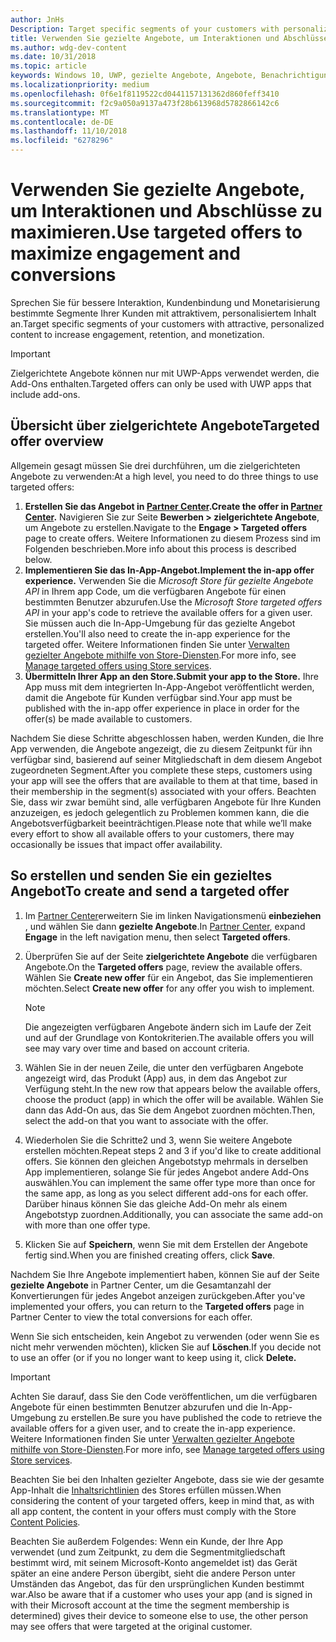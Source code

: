 ```yaml
---
author: JnHs
Description: Target specific segments of your customers with personalized content to increase engagement, retention, and monetization.
title: Verwenden Sie gezielte Angebote, um Interaktionen und Abschlüsse zu maximieren.
ms.author: wdg-dev-content
ms.date: 10/31/2018
ms.topic: article
keywords: Windows 10, UWP, gezielte Angebote, Angebote, Benachrichtigungen
ms.localizationpriority: medium
ms.openlocfilehash: 0f6e1f8119522cd0441157131362d860feff3410
ms.sourcegitcommit: f2c9a050a9137a473f28b613968d5782866142c6
ms.translationtype: MT
ms.contentlocale: de-DE
ms.lasthandoff: 11/10/2018
ms.locfileid: "6278296"
---
```

# <a name="use-targeted-offers-to-maximize-engagement-and-conversions"></a><span data-ttu-id="f8d1b-103">Verwenden Sie gezielte Angebote, um Interaktionen und Abschlüsse zu maximieren.</span><span class="sxs-lookup"><span data-stu-id="f8d1b-103">Use targeted offers to maximize engagement and conversions</span></span>

<span data-ttu-id="f8d1b-104">Sprechen Sie für bessere Interaktion, Kundenbindung und Monetarisierung bestimmte Segmente Ihrer Kunden mit attraktivem, personalisiertem Inhalt an.</span><span class="sxs-lookup"><span data-stu-id="f8d1b-104">Target specific segments of your customers with attractive, personalized content to increase engagement, retention, and monetization.</span></span>

> [!IMPORTANT]
> <span data-ttu-id="f8d1b-105">Zielgerichtete Angebote können nur mit UWP-Apps verwendet werden, die Add-Ons enthalten.</span><span class="sxs-lookup"><span data-stu-id="f8d1b-105">Targeted offers can only be used with UWP apps that include add-ons.</span></span>

## <a name="targeted-offer-overview"></a><span data-ttu-id="f8d1b-106">Übersicht über zielgerichtete Angebote</span><span class="sxs-lookup"><span data-stu-id="f8d1b-106">Targeted offer overview</span></span>

<span data-ttu-id="f8d1b-107">Allgemein gesagt müssen Sie drei durchführen, um die zielgerichteten Angebote zu verwenden:</span><span class="sxs-lookup"><span data-stu-id="f8d1b-107">At a high level, you need to do three things to use targeted offers:</span></span>

1. **<span data-ttu-id="f8d1b-108">Erstellen Sie das Angebot in [Partner Center](https://partner.microsoft.com/dashboard).</span><span class="sxs-lookup"><span data-stu-id="f8d1b-108">Create the offer in [Partner Center](https://partner.microsoft.com/dashboard).</span></span>** <span data-ttu-id="f8d1b-109">Navigieren Sie zur Seite **Bewerben > zielgerichtete Angebote**, um Angebote zu erstellen.</span><span class="sxs-lookup"><span data-stu-id="f8d1b-109">Navigate to the **Engage > Targeted offers** page to create offers.</span></span> <span data-ttu-id="f8d1b-110">Weitere Informationen zu diesem Prozess sind im Folgenden beschrieben.</span><span class="sxs-lookup"><span data-stu-id="f8d1b-110">More info about this process is described below.</span></span>
2. **<span data-ttu-id="f8d1b-111">Implementieren Sie das In-App-Angebot.</span><span class="sxs-lookup"><span data-stu-id="f8d1b-111">Implement the in-app offer experience.</span></span>** <span data-ttu-id="f8d1b-112">Verwenden Sie die *Microsoft Store für gezielte Angebote API* in Ihrem app Code, um die verfügbaren Angebote für einen bestimmten Benutzer abzurufen.</span><span class="sxs-lookup"><span data-stu-id="f8d1b-112">Use the *Microsoft Store targeted offers API* in your app's code to retrieve the available offers for a given user.</span></span> <span data-ttu-id="f8d1b-113">Sie müssen auch die In-App-Umgebung für das gezielte Angebot erstellen.</span><span class="sxs-lookup"><span data-stu-id="f8d1b-113">You'll also need to create the in-app experience for the targeted offer.</span></span> <span data-ttu-id="f8d1b-114">Weitere Informationen finden Sie unter [Verwalten gezielter Angebote mithilfe von Store-Diensten](../monetize/manage-targeted-offers-using-windows-store-services.md).</span><span class="sxs-lookup"><span data-stu-id="f8d1b-114">For more info, see [Manage targeted offers using Store services](../monetize/manage-targeted-offers-using-windows-store-services.md).</span></span>
3. **<span data-ttu-id="f8d1b-115">Übermitteln Ihrer App an den Store.</span><span class="sxs-lookup"><span data-stu-id="f8d1b-115">Submit your app to the Store.</span></span>** <span data-ttu-id="f8d1b-116">Ihre App muss mit dem integrierten In-App-Angebot veröffentlicht werden, damit die Angebote für Kunden verfügbar sind.</span><span class="sxs-lookup"><span data-stu-id="f8d1b-116">Your app must be published with the in-app offer experience in place in order for the offer(s) be made available to customers.</span></span>

<span data-ttu-id="f8d1b-117">Nachdem Sie diese Schritte abgeschlossen haben, werden Kunden, die Ihre App verwenden, die Angebote angezeigt, die zu diesem Zeitpunkt für ihn verfügbar sind, basierend auf seiner Mitgliedschaft in dem diesem Angebot zugeordneten Segment.</span><span class="sxs-lookup"><span data-stu-id="f8d1b-117">After you complete these steps, customers using your app will see the offers that are available to them at that time, based in their membership in the segment(s) associated with your offers.</span></span> <span data-ttu-id="f8d1b-118">Beachten Sie, dass wir zwar bemüht sind, alle verfügbaren Angebote für Ihre Kunden anzuzeigen, es jedoch gelegentlich zu Problemen kommen kann, die die Angebotsverfügbarkeit beeinträchtigen.</span><span class="sxs-lookup"><span data-stu-id="f8d1b-118">Please note that while we’ll make every effort to show all available offers to your customers, there may occasionally be issues that impact offer availability.</span></span>


## <a name="to-create-and-send-a-targeted-offer"></a><span data-ttu-id="f8d1b-119">So erstellen und senden Sie ein gezieltes Angebot</span><span class="sxs-lookup"><span data-stu-id="f8d1b-119">To create and send a targeted offer</span></span>

1.  <span data-ttu-id="f8d1b-120">Im [Partner Center](https://partner.microsoft.com/dashboard)erweitern Sie im linken Navigationsmenü **einbeziehen** , und wählen Sie dann **gezielte Angebote**.</span><span class="sxs-lookup"><span data-stu-id="f8d1b-120">In [Partner Center](https://partner.microsoft.com/dashboard), expand **Engage** in the left navigation menu, then select **Targeted offers**.</span></span>
2.  <span data-ttu-id="f8d1b-121">Überprüfen Sie auf der Seite **zielgerichtete Angebote** die verfügbaren Angebote.</span><span class="sxs-lookup"><span data-stu-id="f8d1b-121">On the **Targeted offers** page, review the available offers.</span></span> <span data-ttu-id="f8d1b-122">Wählen Sie **Create new offer** für ein Angebot, das Sie implementieren möchten.</span><span class="sxs-lookup"><span data-stu-id="f8d1b-122">Select **Create new offer** for any offer you wish to implement.</span></span>

    > [!NOTE]
    > <span data-ttu-id="f8d1b-123">Die angezeigten verfügbaren Angebote ändern sich im Laufe der Zeit und auf der Grundlage von Kontokriterien.</span><span class="sxs-lookup"><span data-stu-id="f8d1b-123">The available offers you will see may vary over time and based on account criteria.</span></span>

3.  <span data-ttu-id="f8d1b-124">Wählen Sie in der neuen Zeile, die unter den verfügbaren Angebote angezeigt wird, das Produkt (App) aus, in dem das Angebot zur Verfügung steht.</span><span class="sxs-lookup"><span data-stu-id="f8d1b-124">In the new row that appears below the available offers, choose the product (app) in which the offer will be available.</span></span> <span data-ttu-id="f8d1b-125">Wählen Sie dann das Add-On aus, das Sie dem Angebot zuordnen möchten.</span><span class="sxs-lookup"><span data-stu-id="f8d1b-125">Then, select the add-on that you want to associate with the offer.</span></span>
4.  <span data-ttu-id="f8d1b-126">Wiederholen Sie die Schritte2 und 3, wenn Sie weitere Angebote erstellen möchten.</span><span class="sxs-lookup"><span data-stu-id="f8d1b-126">Repeat steps 2 and 3 if you'd like to create additional offers.</span></span> <span data-ttu-id="f8d1b-127">Sie können den gleichen Angebotstyp mehrmals in derselben App implementieren, solange Sie für jedes Angebot andere Add-Ons auswählen.</span><span class="sxs-lookup"><span data-stu-id="f8d1b-127">You can implement the same offer type more than once for the same app, as long as you select different add-ons for each offer.</span></span> <span data-ttu-id="f8d1b-128">Darüber hinaus können Sie das gleiche Add-On mehr als einem Angebotstyp zuordnen.</span><span class="sxs-lookup"><span data-stu-id="f8d1b-128">Additionally, you can associate the same add-on with more than one offer type.</span></span>
5.  <span data-ttu-id="f8d1b-129">Klicken Sie auf **Speichern**, wenn Sie mit dem Erstellen der Angebote fertig sind.</span><span class="sxs-lookup"><span data-stu-id="f8d1b-129">When you are finished creating offers, click **Save**.</span></span>

<span data-ttu-id="f8d1b-130">Nachdem Sie Ihre Angebote implementiert haben, können Sie auf der Seite **gezielte Angebote** in Partner Center, um die Gesamtanzahl der Konvertierungen für jedes Angebot anzeigen zurückgeben.</span><span class="sxs-lookup"><span data-stu-id="f8d1b-130">After you've implemented your offers, you can return to the **Targeted offers** page in Partner Center to view the total conversions for each offer.</span></span>

<span data-ttu-id="f8d1b-131">Wenn Sie sich entscheiden, kein Angebot zu verwenden (oder wenn Sie es nicht mehr verwenden möchten), klicken Sie auf **Löschen**.</span><span class="sxs-lookup"><span data-stu-id="f8d1b-131">If you decide not to use an offer (or if you no longer want to keep using it, click **Delete.**</span></span>

> [!IMPORTANT]
> <span data-ttu-id="f8d1b-132">Achten Sie darauf, dass Sie den Code veröffentlichen, um die verfügbaren Angebote für einen bestimmten Benutzer abzurufen und die In-App-Umgebung zu erstellen.</span><span class="sxs-lookup"><span data-stu-id="f8d1b-132">Be sure you have published the code to retrieve the available offers for a given user, and to create the in-app experience.</span></span> <span data-ttu-id="f8d1b-133">Weitere Informationen finden Sie unter [Verwalten gezielter Angebote mithilfe von Store-Diensten](../monetize/manage-targeted-offers-using-windows-store-services.md).</span><span class="sxs-lookup"><span data-stu-id="f8d1b-133">For more info, see [Manage targeted offers using Store services](../monetize/manage-targeted-offers-using-windows-store-services.md).</span></span>
>
> <span data-ttu-id="f8d1b-134">Beachten Sie bei den Inhalten gezielter Angebote, dass sie wie der gesamte App-Inhalt die [Inhaltsrichtlinien](https://docs.microsoft.com/en-us/legal/windows/agreements/store-policies) des Stores erfüllen müssen.</span><span class="sxs-lookup"><span data-stu-id="f8d1b-134">When considering the content of your targeted offers, keep in mind that, as with all app content, the content in your offers must comply with the Store [Content Policies](https://docs.microsoft.com/en-us/legal/windows/agreements/store-policies).</span></span>
>
> <span data-ttu-id="f8d1b-135">Beachten Sie außerdem Folgendes: Wenn ein Kunde, der Ihre App verwendet (und zum Zeitpunkt, zu dem die Segmentmitgliedschaft bestimmt wird, mit seinem Microsoft-Konto angemeldet ist) das Gerät später an eine andere Person übergibt, sieht die andere Person unter Umständen das Angebot, das für den ursprünglichen Kunden bestimmt war.</span><span class="sxs-lookup"><span data-stu-id="f8d1b-135">Also be aware that if a customer who uses your app (and is signed in with their Microsoft account at the time the segment membership is determined) gives their device to someone else to use, the other person may see offers that were targeted at the original customer.</span></span>
